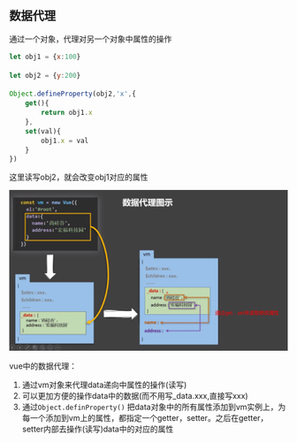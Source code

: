 ## 数据代理

通过一个对象，代理对另一个对象中属性的操作

```js
let obj1 = {x:100}

let obj2 = {y:200}

Object.defineProperty(obj2,'x',{
    get(){
        return obj1.x
    },
    set(val){
    	obj1.x = val
	}
})
```

这里读写obj2，就会改变obj1对应的属性



![1650423396920](1.数据代理.assets/1650423396920.png)

vue中的数据代理：

1. 通过vm对象来代理data递向中属性的操作(读写)
2. 可以更加方便的操作data中的数据(而不用写_data.xxx,直接写xxx)
3. 通过`Object.definProperty()` 把data对象中的所有属性添加到vm实例上，为每一个添加到vm上的属性，都指定一个getter，setter。之后在getter，setter内部去操作(读写)data中的对应的属性